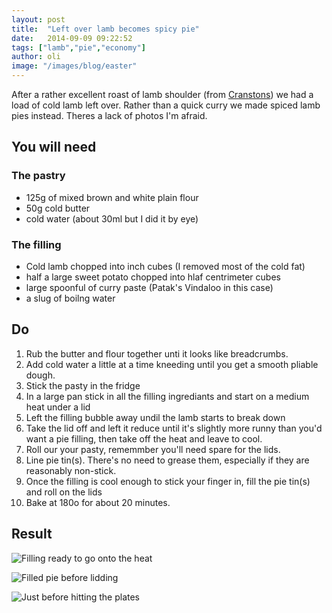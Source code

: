 ```yaml
---
layout: post
title:  "Left over lamb becomes spicy pie"
date:   2014-09-09 09:22:52
tags: ["lamb","pie","economy"]
author: oli
image: "/images/blog/easter"
---
```


After a rather excellent roast of lamb shoulder (from [Cranstons](http://www.cranstons.net/)) we had a load of cold lamb left over.  Rather than a quick curry we made spiced lamb pies instead.  Theres a lack of photos I'm afraid.


## You will need

### The pastry
* 125g of mixed brown and white plain flour
* 50g cold butter
* cold water (about 30ml but I did it by eye)

### The filling

* Cold lamb chopped into inch cubes (I removed most of the cold fat)
* half a large sweet potato chopped into hlaf centrimeter cubes
* large spoonful of curry paste (Patak's Vindaloo in this case)
* a slug of boilng water



## Do

1. Rub the butter and flour together unti it looks like breadcrumbs.
2. Add cold water a little at a time kneeding until you get a smooth pliable dough.
3. Stick the pasty in the fridge
4. In a large pan stick in all the filling ingrediants and start on a medium heat under a lid
5. Left the filling bubble away undil the lamb starts to break down
6. Take the lid off and left it reduce until it's slightly more runny than you'd want a pie filling, then take off the heat and leave to cool.
7. Roll our your pasty, rememmber you'll need spare for the lids.
8. Line pie tin(s).  There's no need to grease them, especially if they are reasonably non-stick.
9. Once the filling is cool enough to stick your finger in, fill the pie tin(s) and roll on the lids
10. Bake at 180o for about 20 minutes.

## Result

![Filling ready to go onto the heat](https://lh4.googleusercontent.com/-TOSVYeiPdZI/VAtHiaxyNZI/AAAAAAAAGrE/7b7jaxxHH5Q/w419-h558-no/IMG_20140906_184046.jpg "Filling ready to go onto the heat")

![Filled pie before lidding](https://lh3.googleusercontent.com/-A3f5F39MM7E/VAtMJDmQhkI/AAAAAAAAGrU/f85HLFKnAVY/w419-h558-no/IMG_20140906_190029.jpg "Filled pie before lidding")

![Just before hitting the plates](https://lh6.googleusercontent.com/-XLqJI4YJOiI/VAtT_E_RhgI/AAAAAAAAGro/RaL-obWDX3o/w419-h558-no/IMG_20140906_193358.jpg "Just before hitting the plates")